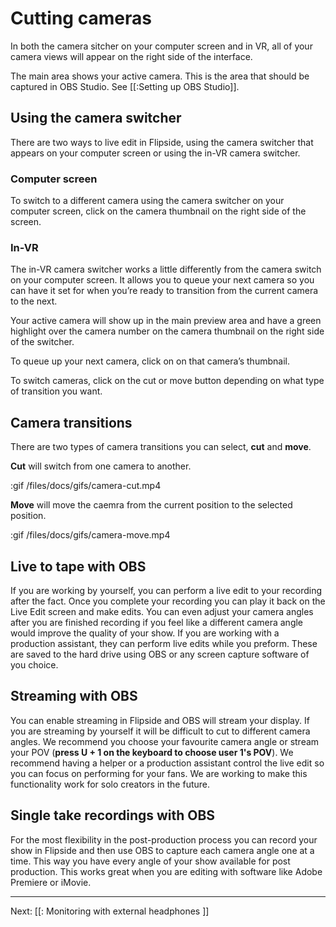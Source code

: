 # Cutting cameras

In both the camera sitcher on your computer screen and in VR, all of your camera views will appear on the right side of the interface.

The main area shows your active camera.  This is the area that should be captured in
OBS Studio. See [[:Setting up OBS Studio]].

## Using the camera switcher
There are two ways to live edit in Flipside, using the camera switcher that appears on your computer screen or using the in-VR camera switcher.

### Computer screen

To switch to a different camera using the camera switcher on your computer screen, click on the camera thumbnail on the right side of the screen.  

### In-VR 

The in-VR camera switcher works a little differently from the camera switch on your computer screen.  It allows you to queue your next camera so you can have it set for when you’re ready to transition from the current camera to the next.

Your active camera will show up in the main preview area and have a green highlight over the camera number on the camera thumbnail on the right side of the switcher.  

To queue up your next camera, click on on that camera’s thumbnail.  

To switch cameras, click on the cut or move button depending on what type of transition you want.


## Camera transitions

There are two types of camera transitions you can select, **cut** and **move**.

**Cut** will switch from one camera to another. 

:gif /files/docs/gifs/camera-cut.mp4

**Move** will move the caemra from the current position to the selected position.

:gif /files/docs/gifs/camera-move.mp4

## Live to tape with OBS

If you are working by yourself, you can perform a live edit to your recording after the
fact.  Once you complete your recording you can play it back on the Live Edit screen
and make edits.  You can even adjust your camera angles after you are finished recording
if you feel like a different camera angle would improve the quality of your show. If you
are working with a production assistant, they can perform live edits while you preform.
These are saved to the hard drive using OBS or any screen capture software of you choice.

## Streaming with OBS

You can enable streaming in Flipside and OBS will stream your display. If you are
streaming by yourself it will be difficult to cut to different camera angles. We
recommend you choose your favourite camera angle or stream your POV (**press U + 1 on
the keyboard to choose user 1's POV**). We recommend having a helper or a production
assistant control the live edit so you can focus on performing for your fans. We are
working to make this functionality work for solo creators in the future. 

## Single take recordings with OBS

For the most flexibility in the post-production process you can record your show
in Flipside and then use OBS to capture each camera angle one at a time. This way you
have every angle of your show available for post production. This works great when you
are editing with software like Adobe Premiere or iMovie.

---

Next: [[: Monitoring with external headphones ]]

